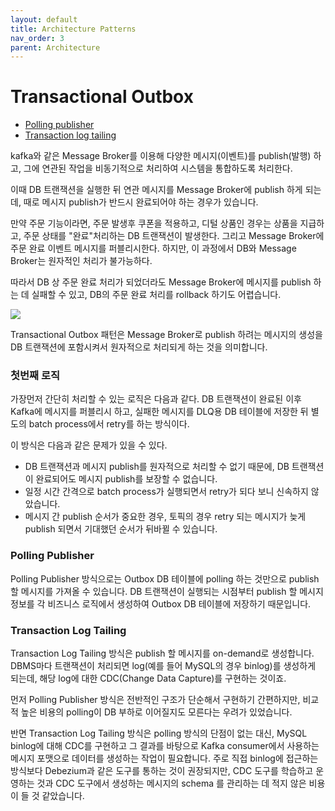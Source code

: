 ```yaml
---
layout: default
title: Architecture Patterns
nav_order: 3
parent: Architecture
---
```



# Transactional Outbox

* [Polling publisher](https://microservices.io/patterns/data/polling-publisher.html)
* [Transaction log tailing](https://microservices.io/patterns/data/transaction-log-tailing.html)

kafka와 같은 Message Broker를 이용해 다양한 메시지(이벤트)를 publish(발행) 하고, 그에 연관된 작업을 비동기적으로 처리하여 시스템을 통합하도록 처리한다.

이때 DB 트랜잭션을 실행한 뒤 연관 메시지를 Message Broker에 publish 하게 되는데, 때로 메시지 publish가 반드시 완료되어야 하는 경우가 있습니다.

만약 주문 기능이라면, 주문 발생후 쿠폰을 적용하고, 디털 상품인 경우는 상품을 지급하고, 주문 상태를 "완료"처리하는 DB 트랜잭션이 발생한다. 그리고 Message Broker에 주문 완료 이벤트 메시지를 퍼블리시한다. 하지만, 이 과정에서 DB와 Message Broker는 원자적인 처리가 불가능하다.

따라서 DB 상 주문 완료 처리가 되었더라도 Message Broker에 메시지를 publish 하는 데 실패할 수 있고, DB의 주문 완료 처리를 rollback 하기도 어렵습니다.

![](/images/image-Transactional-Messaging-2048x736.png)

Transactional Outbox 패턴은 Message Broker로 publish 하려는 메시지의 생성을 DB 트랜잭션에 포함시켜서 원자적으로 처리되게 하는 것을 의미합니다.

### 첫번째 로직
가장먼저 간단히 처리할 수 있는 로직은 다음과 같다.
DB 트랜잭션이 완료된 이후 Kafka에 메시지를 퍼블리시 하고, 실패한 메시지를 DLQ용 DB 테이블에 저장한 뒤 별도의 batch process에서 retry를 하는 방식이다.

이 방식은 다음과 같은 문제가 있을 수 있다.

* DB 트랜잭션과 메시지 publish를 원자적으로 처리할 수 없기 때문에, DB 트랜잭션이 완료되어도 메시지 publish를 보장할 수 없습니다.
* 일정 시간 간격으로 batch process가 실행되면서 retry가 되다 보니 신속하지 않았습니다.
* 메시지 간 publish 순서가 중요한 경우, 토픽의 경우 retry 되는 메시지가 늦게 publish 되면서 기대했던 순서가 뒤바뀔 수 있습니다.

### Polling Publisher
Polling Publisher 방식으로는 Outbox DB 테이블에 polling 하는 것만으로 publish 할 메시지를 가져올 수 있습니다. DB 트랜잭션이 실행되는 시점부터 publish 할 메시지 정보를 각 비즈니스 로직에서 생성하여 Outbox DB 테이블에 저장하기 때문입니다.


### Transaction Log Tailing 
Transaction Log Tailing 방식은 publish 할 메시지를 on-demand로 생성합니다. DBMS마다 트랜잭션이 처리되면 log(예를 들어 MySQL의 경우 binlog)를 생성하게 되는데, 해당 log에 대한 CDC(Change Data Capture)를 구현하는 것이죠.

먼저 Polling Publisher 방식은 전반적인 구조가 단순해서 구현하기 간편하지만, 비교적 높은 비용의 polling이 DB 부하로 이어질지도 모른다는 우려가 있었습니다.

반면 Transaction Log Tailing 방식은 polling 방식의 단점이 없는 대신, MySQL binlog에 대해 CDC를 구현하고 그 결과를 바탕으로 Kafka consumer에서 사용하는 메시지 포맷으로 데이터를 생성하는 작업이 필요합니다. 주로 직접 binlog에 접근하는 방식보다 Debezium과 같은 도구를 통하는 것이 권장되지만, CDC 도구를 학습하고 운영하는 것과 CDC 도구에서 생성하는 메시지의 schema 를 관리하는 데 적지 않은 비용이 들 것 같았습니다.


